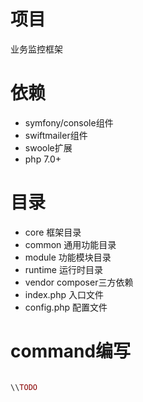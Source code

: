 # 项目
业务监控框架

# 依赖
* symfony/console组件
* swiftmailer组件
* swoole扩展
* php 7.0+

# 目录
* core 框架目录
* common 通用功能目录
* module 功能模块目录
* runtime 运行时目录
* vendor composer三方依赖
* index.php 入口文件
* config.php 配置文件

# command编写
```php

\\TODO

```
